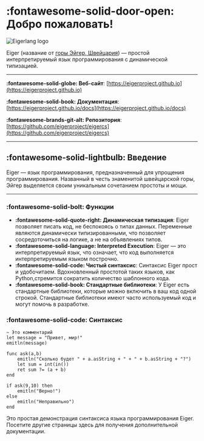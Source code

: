 # __:fontawesome-solid-door-open: Добро пожаловать!__

<img alt="Eigerlang logo" src="https://eigerproject.github.io/resource/logo.png" id = "main-logo-ei">

Eiger (название от [горы Эйгер, Швейцария](https://ru.wikipedia.org/wiki/%D0%90%D0%B9%D0%B3%D0%B5%D1%80)) — простой интерпретируемый язык программирования с динамической типизацией.

---

__:fontawesome-solid-globe: Веб-сайт__: [https://eigerproject.github.io](https://eigerproject.github.io)

__:fontawesome-solid-book: Документация__: [https://eigerproject.github.io/docs](https://eigerproject.github.io/docs)

__:fontawesome-brands-git-alt: Репозитория__: [https://github.com/eigerproject/eigercs](https://github.com/eigerproject/eigercs)

---

## __:fontawesome-solid-lightbulb: Введение__
Eiger — язык программирования, предназначенный для упрощения программирования. Названный в честь знаменитой швейцарской горы, Эйгер выделяется своим уникальным сочетанием простоты и мощи.

--- 

### __:fontawesome-solid-bolt: Функции__

- __:fontawesome-solid-quote-right: Динамическая типизация__: Eiger позволяет писать код, не беспокоясь о типах данных. Переменные являются динамически типизированными, что позволяет сосредоточиться на логике, а не на объявлениях типов.
- __:fontawesome-solid-language: Interpreted Execution__: Eiger — это интерпретируемый язык, что означает, что код выполняется интерпретируемым языком построчно.
- __:fontawesome-solid-code: Чистый синтаксис__: Синтаксис Eiger прост и удобочитаем. Вдохновленный простотой таких языков, как Python,стремится сократить количество шаблонного кода.
- __:fontawesome-solid-book: Стандартные библиотеки__: У Eiger есть стандартные библиотеки, которые можно включить в ваш код одной строкой. Стандартные библиотеки имеют часто используемый код и могут помочь в разработке.

### __:fontawesome-solid-code: Синтаксис__
```eiger
~ Это комментарий
let message = "Привет, мир!"
emitln(message)

func ask(a,b)
    emitln("Сколько будет " + a.asString + " + " + b.asString + "?")
    let sum = int(in())
    ret sum ?= (a + b)
end

if ask(9,10) then
    emitln("Верно!")
else
    emitln("Неправильно")
end
```
Это простая демонстрация синтаксиса языка программирования Eiger. Посетите другие страницы здесь для получения дополнительной документации.